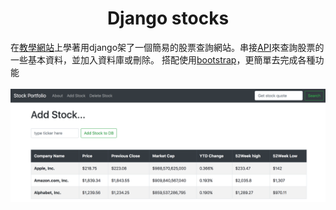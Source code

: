 # <center>Django stocks

在[教學網站](https://www.udemy.com/build-a-stock-market-web-app-with-python-and-django/)上學著用django架了一個簡易的股票查詢網站。串接[API](https://iexcloud.io/docs/api/)來查詢股票的一些基本資料，並加入資料庫或刪除。
搭配使用[bootstrap](https://getbootstrap.com/docs/4.3/getting-started/introduction/)，更簡單去完成各種功能
<br/><br/>
![screenshot](https://github.com/Yang0718/Django_stockwebsite/raw/master/website_screenshot.png)
